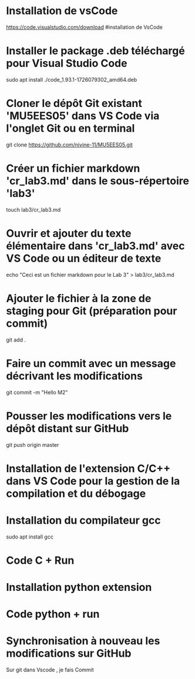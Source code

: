 # Installation de vsCode
https://code.visualstudio.com/download     #installation de VsCode

# Installer le package .deb téléchargé pour Visual Studio Code
sudo apt install ./code_1.93.1-1726079302_amd64.deb


# Cloner le dépôt Git existant 'MU5EES05' dans VS Code via l'onglet Git ou en terminal
git clone https://github.com/nivine-11/MU5EES05.git

# Créer un fichier markdown 'cr_lab3.md' dans le sous-répertoire 'lab3'
touch lab3/cr_lab3.md

# Ouvrir et ajouter du texte élémentaire dans 'cr_lab3.md' avec VS Code ou un éditeur de texte
echo "Ceci est un fichier markdown pour le Lab 3" > lab3/cr_lab3.md

# Ajouter le fichier à la zone de staging pour Git (préparation pour commit)
git add .

# Faire un commit avec un message décrivant les modifications
git commit -m "Hello M2"

# Pousser les modifications vers le dépôt distant sur GitHub
git push origin master


# Installation de l'extension C/C++ dans VS Code pour la gestion de la compilation et du débogage

# Installation du compilateur gcc
sudo apt install gcc
# Code C + Run 

# Installation python extension 
# Code python + run 

# Synchronisation à nouveau les modifications sur GitHub
Sur git dans Vscode , je fais Commit 

